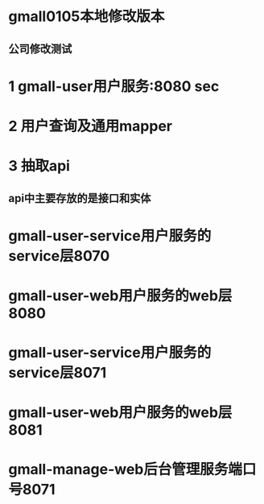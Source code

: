 # gmall0105本地修改版本
## 公司修改测试
# 1 gmall-user用户服务:8080 sec
# 2 用户查询及通用mapper
# 3 抽取api
##  api中主要存放的是接口和实体
# gmall-user-service用户服务的service层8070
# gmall-user-web用户服务的web层8080
# gmall-user-service用户服务的service层8071
# gmall-user-web用户服务的web层8081
# gmall-manage-web后台管理服务端口号8071

